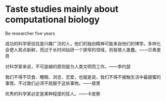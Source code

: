 # Taste studies mainly about computational biology 

Be researcher five years

成功的科学家往往是兴趣广泛的人，他们的独创精神可能来自他们的博学。多样化会使人观点新鲜，而过于长时间钻研一个狭窄的领域，则易使人愚蠢。——贝弗里奇

对科学家来说，不可逾越的原则是为人类文明而工作。——李约瑟

我们不得不饮食、睡眠、浏览、恋爱，也就是说，我们不得不接触生活中最甜蜜的事情，不过我们必须不屈服于这些事物。——居里

优秀的科学家必定是某种程度的狂人。——卡皮察
